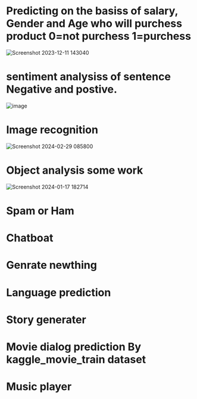 

# Predicting on the basiss of salary, Gender and Age who will purchess product 0=not purchess 1=purchess
![Screenshot 2023-12-11 143040](https://github.com/baiju012/Machine-Learning/assets/111991510/2e06a46d-bd8f-4ac5-9c70-d90e3111c989)
# sentiment analysiss of sentence Negative and postive.
![image](https://github.com/baiju012/Machine-Learning/assets/111991510/d1276d1b-ed43-4fa1-b62c-33488df5cddc)

# Image recognition
![Screenshot 2024-02-29 085800](https://github.com/baiju012/Machine-Learning/assets/111991510/d929696a-7a7a-403d-82f5-69a1707ebd5c)

# Object analysis some work
![Screenshot 2024-01-17 182714](https://github.com/baiju012/Machine-Learning/assets/111991510/95e517f3-d43d-4aa2-beb7-14356024b84d)

# Spam or Ham
# Chatboat
# Genrate newthing
# Language prediction
# Story generater
# Movie dialog prediction By kaggle_movie_train dataset
# Music player




